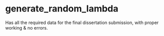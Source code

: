 # generate_random_lambda

Has all the required data for the final dissertation submission, with proper working & no errors.